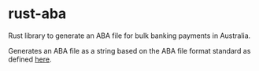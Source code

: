 # rust-aba

Rust library to generate an ABA file for bulk banking payments in Australia.

Generates an ABA file as a string based on the ABA file format standard as defined [here](https://www.cemtexaba.com/aba-format/cemtex-aba-file-format-details).

